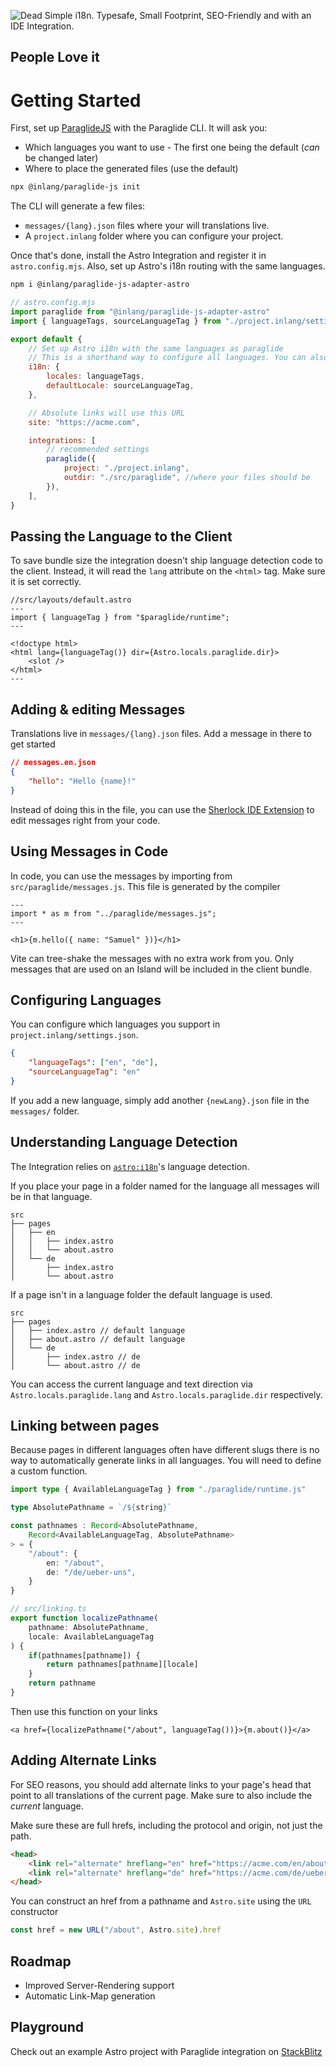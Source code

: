 ![Dead Simple i18n. Typesafe, Small Footprint, SEO-Friendly and with an IDE Integration.](https://cdn.jsdelivr.net/gh/opral/monorepo@latest/inlang/source-code/paraglide/paraglide-js-adapter-astro/assets/header.png)

<doc-features>
<doc-feature text-color="#0F172A" color="#E1EFF7" title="Uses astro:i18n for routing" image="https://cdn.jsdelivr.net/gh/opral/monorepo@latest/inlang/source-code/paraglide/paraglide-js-adapter-astro/assets/use-astro-i18n.png"></doc-feature>
<doc-feature text-color="#0F172A" color="#E1EFF7" title="Tiny Bundle Size" image="https://cdn.jsdelivr.net/gh/opral/monorepo@latest/inlang/source-code/paraglide/paraglide-js-adapter-astro/assets/bundle-size.png"></doc-feature>
<doc-feature text-color="#0F172A" color="#E1EFF7" title="Only ships messages used on islands" image="https://cdn.jsdelivr.net/gh/opral/monorepo@latest/inlang/source-code/paraglide/paraglide-js-adapter-astro/assets/islands-only.png"></doc-feature>
</doc-features>

## People Love it

<doc-comments>
<doc-comment text="I was messing with various i18n frameworks and tools in combination with Astro, and must say that Paraglide was the smoothest experience. I have migrated my website from i18next and it was a breeze. SSG and SSR worked out of the box (which was the first one for me), and overall DX is great. Thanks for your work!" author="Dalibor Hon" icon="mdi:discord" data-source="https://discord.com/channels/897438559458430986/1096039983116202034/1220796380772307004"></doc-comment>
<doc-comment text="Awesome library 🙂 Thanks so much! 1) The docs were simple and straight forward 2) Everything just worked.. no headaches" author="Dimitry" icon="mdi:discord" data-source="https://discord.com/channels/897438559458430986/1083724234142011392/1225658097016766574"></doc-comment>
<doc-comment text="Thank you for that huge work you have done and still doing!" author="ZerdoX-x" icon="mdi:github"></doc-comment>
</doc-comments>

# Getting Started

First, set up [ParaglideJS](https://inlang.com/m/gerre34r/library-inlang-paraglideJs) with the Paraglide CLI. It will ask you:
- Which languages you want to use - The first one being the default (_can_ be changed later)
- Where to place the generated files (use the default)

```bash
npx @inlang/paraglide-js init
```

The CLI will generate a few files:

- `messages/{lang}.json` files where your will translations live.
- A `project.inlang` folder where you can configure your project.

Once that's done, install the Astro Integration and register it in `astro.config.mjs`. Also, set up Astro's i18n routing with the same languages.

```bash
npm i @inlang/paraglide-js-adapter-astro
```

```js
// astro.config.mjs
import paraglide from "@inlang/paraglide-js-adapter-astro"
import { languageTags, sourceLanguageTag } from "./project.inlang/settings.json"

export default {
	// Set up Astro i18n with the same languages as paraglide
	// This is a shorthand way to configure all languages. You can also pass the locales manually & use features like `paths`.
	i18n: {
		locales: languageTags,
		defaultLocale: sourceLanguageTag,
	},

	// Absolute links will use this URL
	site: "https://acme.com",

	integrations: [
		// recommended settings
		paraglide({
			project: "./project.inlang",
			outdir: "./src/paraglide", //where your files should be
		}),
	],
}
```

## Passing the Language to the Client

To save bundle size the integration doesn't ship language detection code to the client. Instead, it will read the `lang` attribute on the `<html>` tag. Make sure it is set correctly.

```astro
//src/layouts/default.astro
---
import { languageTag } from "$paraglide/runtime";
---

<!doctype html>
<html lang={languageTag()} dir={Astro.locals.paraglide.dir}>
    <slot />
</html>
---
```

## Adding & editing Messages

Translations live in `messages/{lang}.json` files. Add a message in there to get started

```json
// messages.en.json
{
	"hello": "Hello {name}!"
}
```

Instead of doing this in the file, you can use the [Sherlock IDE Extension](https://inlang.com/m/r7kp499g/app-inlang-ideExtension) to edit messages right from your code. 

## Using Messages in Code

In code, you can use the messages by importing from `src/paraglide/messages.js`. This file is generated by the compiler

```astro
---
import * as m from "../paraglide/messages.js";
---

<h1>{m.hello({ name: "Samuel" })}</h1>
```

Vite can tree-shake the messages with no extra work from you. Only messages that are used on an Island will be included in the client bundle.

## Configuring Languages

You can configure which languages you support in `project.inlang/settings.json`.

```json
{
	"languageTags": ["en", "de"],
	"sourceLanguageTag": "en"
}
```

If you add a new language, simply add another `{newLang}.json` file in the `messages/` folder.

## Understanding Language Detection

The Integration relies on [`astro:i18n`](https://docs.astro.build/en/guides/internationalization/)'s language detection.

If you place your page in a folder named for the language all messages will be in that language. 

```filesystem
src
├── pages
│   ├── en
│   │   ├── index.astro
│   │   └── about.astro
│   └── de
│       ├── index.astro
│       └── about.astro
```

If a page isn't in a language folder the default language is used.

```filesystem
src
├── pages
│   ├── index.astro // default language
│   ├── about.astro // default language
│   └── de
│       ├── index.astro // de
│       └── about.astro // de
```

You can access the current language and text direction via `Astro.locals.paraglide.lang` and `Astro.locals.paraglide.dir` respectively.

## Linking between pages

Because pages in different languages often have different slugs there is no way to automatically generate links in all languages. You will need to define a custom function.

```ts
import type { AvailableLanguageTag } from "./paraglide/runtime.js"

type AbsolutePathname = `/${string}`

const pathnames : Record<AbsolutePathname, 
	Record<AvailableLanguageTag, AbsolutePathname>
> = {
	"/about": {
		en: "/about",
		de: "/de/ueber-uns",
	}
}

// src/linking.ts
export function localizePathname(
	pathname: AbsolutePathname, 
	locale: AvailableLanguageTag
) {
	if(pathnames[pathname]) {
		return pathnames[pathname][locale]
	}
	return pathname
}
```

Then use this function on your links

```tsx
<a href={localizePathname("/about", languageTag())}>{m.about()}</a>
```

## Adding Alternate Links

For SEO reasons, you should add alternate links to your page's head that point to all translations of the current page. Make sure to also include the _current_ language.

Make sure these are full hrefs, including the protocol and origin, not just the path.

```html
<head>
	<link rel="alternate" hreflang="en" href="https://acme.com/en/about" />
	<link rel="alternate" hreflang="de" href="https://acme.com/de/ueber-uns" />
</head>
```

You can construct an href from a pathname and `Astro.site` using the `URL` constructor

```ts
const href = new URL("/about", Astro.site).href
```

## Roadmap

- Improved Server-Rendering support
- Automatic Link-Map generation

## Playground

Check out an example Astro project with Paraglide integration on [StackBlitz](https://stackblitz.com/~/github.com/LorisSigrist/paraglide-astro-example)
